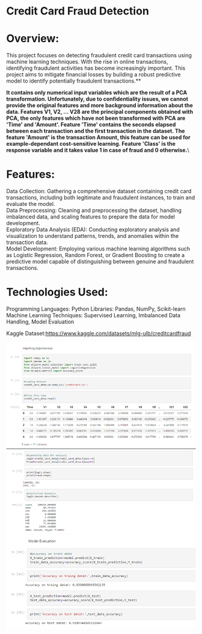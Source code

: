 # Credit Card Fraud Detection
# Overview:
This project focuses on detecting fraudulent credit card transactions using machine learning techniques. With the rise in online transactions, identifying fraudulent activities has become increasingly important. This project aims to mitigate financial losses by building a robust predictive model to identify potentially fraudulent transactions.**

**It contains only numerical input variables which are the result of a PCA transformation. Unfortunately, due to confidentiality issues, we cannot provide the original features and more background information about the data. Features V1, V2, … V28 are the principal components obtained with PCA, the only features which have not been transformed with PCA are 'Time' and 'Amount'. Feature 'Time' contains the seconds elapsed between each transaction and the first transaction in the dataset. The feature 'Amount' is the transaction Amount, this feature can be used for example-dependant cost-sensitive learning. Feature 'Class' is the response variable and it takes value 1 in case of fraud and 0 otherwise.**\
# Features:
Data Collection: Gathering a comprehensive dataset containing credit card transactions, including both legitimate and fraudulent instances, to train and evaluate the model. \
Data Preprocessing: Cleaning and preprocessing the dataset, handling imbalanced data, and scaling features to prepare the data for model development. \
Exploratory Data Analysis (EDA): Conducting exploratory analysis and visualization to understand patterns, trends, and anomalies within the transaction data. \
Model Development: Employing various machine learning algorithms such as Logistic Regression, Random Forest, or Gradient Boosting to create a predictive model capable of distinguishing between genuine and fraudulent transactions.
# Technologies Used:
Programming Languages: Python
Libraries: Pandas, NumPy, Scikit-learn
Machine Learning Techniques: Supervised Learning, Imbalanced Data Handling, Model Evaluation

Kaggle Dataset:https://www.kaggle.com/datasets/mlg-ulb/creditcardfraud

![image1](cap3.PNG)
![image2](cap4.PNG)
![image3](cap5.PNG)
